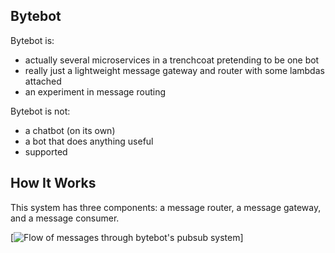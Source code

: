 ## Bytebot

Bytebot is:

 - actually several microservices in a trenchcoat pretending to be one bot
 - really just a lightweight message gateway and router with some lambdas attached
 - an experiment in message routing

Bytebot is not:
 - a chatbot (on its own)
 - a bot that does anything useful
 - supported

## How It Works

This system has three components: a message router, a message gateway, and a message consumer. 

[![Flow of messages through bytebot's pubsub system][messageFlow]]

[messageFlow]: https://mermaid.ink/img/pako:eNqNks1uwjAMx1_Fijgh4AE6aRLQgThsmsZuDYe08WhEm1T52IYo7z6XUMY2aaLpIXHs_8-xfWCFkcgStrWiKeE1veOa-2mWKlcYK8GhfUe7gfH4HtqVzk3QEmp0TmzRwZs1NZxdW5hlj_ECtsLjh9hvTmKzGAzPIa-UK_to8Ib-RhUJ5xpUlJ7IKDYZRPAqnQyKUmiNVbcNrjO1MM9ekDw7SRfyDgP0zc-gNVkLqxqvjIZGeI9WA34WVZCU84lJyCfje88cJYU9ZK4_2uRvQsaXaNd9VsOboEpfQ7uHXhEpKP0XeWGkvyposan2YDTpmeBvLxxJLM6Va2Llov7i5xu65Kg5f6SH0C4vLV6eWxwVlr0Cfo8H5KLYdUIxI2inNA202IjVaGuhJI3doYvnjGpbI2cJbaWwO864PpKfCN6s97pgibcBRyw0krCpEjStdTQevwA-9PUM?type=png